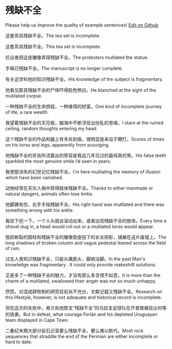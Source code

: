 # 残缺不全

Please help us improve the quality of example sentences! [Edit on Github](https://github.com/jiyushe/jiyu-example-sentence-source/blob/main/chinese/canquebuquan.md)

<p><span class="chinese">这套茶具残缺不全。</span><span class="english">The tea set is incomplete.</span></p>

<p><span class="chinese">这套茶具残缺不全。</span><span class="english">This tea set is incomplete.</span></p>

<p><span class="chinese">抗议者把这座雕像弄得残缺不全。</span><span class="english">The protesters mutilated the statue.</span></p>

<p><span class="chinese">手稿已残缺不全。</span><span class="english">The manuscript is no longer complete.</span></p>

<p><span class="chinese">有关这学科他的知识残缺不全。</span><span class="english">His knowledge of the subject is fragmentary.</span></p>

<p><span class="chinese">他看见那具残缺不全的尸体吓得脸色煞白。</span><span class="english">He blanched at the sight of the mutilated corpse.</span></p>

<p><span class="chinese">一种残缺不全的生命旅程，一种难得的财富。</span><span class="english">One kind of incomplete journey of life, a rare wealth.</span></p>

<p><span class="chinese">我望着残缺不全的天花板，脑海中不断浮现出纷乱的思绪。</span><span class="english">I stare at the ruined ceiling, random thoughts entering my head.</span></p>

<p><span class="chinese">这个残缺不全的作品和腿上有多处刻痕，很明显是来自于鞭打。</span><span class="english">Scores of times on his torso and legs, apparently from scourging.</span></p>

<p><span class="chinese">他残缺不全的牙齿所流露出的笑容是我这几年见过的最纯真的笑。</span><span class="english">His false teeth sparkled the most genuine smile I’d seen in years.</span></p>

<p><span class="chinese">我使那消失的幻觉记忆残缺不全。</span><span class="english">I'm here mutilating the memory of illusion which have been vanished.</span></p>

<p><span class="chinese">动物经常在天灾人祸中弄得肢体残缺不全。</span><span class="english">Thanks to either manmade or natural dangers, animals often lose limbs.</span></p>

<p><span class="chinese">他脚踝有伤，右手手指残缺不全。</span><span class="english">His right hand was mutilated and there was something wrong with his ankle.</span></p>

<p><span class="chinese">每往下挖一下，一个人头就会滚动出来，或者出现残缺不全的肢体。</span><span class="english">Every time a shovel dug in, a head would roll out or a mutilated torso would appear.</span></p>

<p><span class="chinese">毁损断裂的圆柱和残缺不全的雕像垫座投下的长长阴影，铺展在这片废墟上。</span><span class="english">The long shadows of broken column and vague pedestal leaned across the field of ruin.</span></p>

<p><span class="chinese">过去人类知识残缺不全，只能头痛医头，脚病治脚。</span><span class="english">In the past Man's knowledge was fragmentary . It could only provide makeshift solutions.</span></p>

<p><span class="chinese">正是多了一种残缺不全的魅力，才没有那么多含恨不如意。</span><span class="english">It is more than the charm of a mutilated, swallowed their anger was not so much unhappy.</span></p>

<p><span class="chinese">然而，对混成耕牧制的研究目前尚不充分，文献记载又残缺不全。</span><span class="english">Research on this lifestyle, however, is not adequate and historical record is incomplete.</span></p>

<p><span class="chinese">但在这次的失败中，弗兰和他那支“残缺不全”的乌拉圭足球队在开普敦展现出何等的骁勇。</span><span class="english">But in defeat, what courage Forlán and his depleted Uruguayan team displayed in Cape Town.</span></p>

<p><span class="chinese">二叠纪末期大部分岩石记录要么残缺不全，要么难以断代。</span><span class="english">Most rock sequences that straddle the end of the Permian are either incomplete or hard to date.</span></p>

